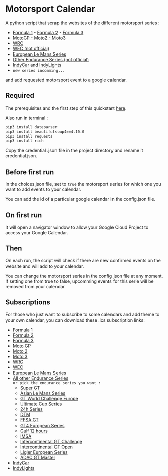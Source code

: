 # Motorsport Calendar

A python script that scrap the websites of the different motorsport series :  
- [Formula 1](https://www.formula1.com/en/racing/2022.html) - [Formula 2](https://www.fiaformula2.com/Calendar) - [Formula 3](https://www.fiaformula3.com/Calendar)  
- [MotoGP - Moto2 - Moto3](https://www.motogp.com/en/calendar)  
- [WRC](https://www.wrc.com/en/championship/calendar/wrc/)  
- [WEC (not official)](https://wec-magazin.com/calendar-2022/)  
- [European Le Mans Series](https://www.europeanlemansseries.com/en/season)  
- [Other Endurance Series (not official)](https://www.endurance-info.com/calendrier)  
- [IndyCar](https://www.indycar.com/Schedule) and [IndyLights](https://www.indycar.com/indylights/schedule)
- `new series incomming...`  

and add requested motorsport event to a google calendar.  

## Required

The prerequisites and the first step of this quickstart [here](https://developers.google.com/calendar/api/quickstart/python).  

Also run in terminal : 
```bash
pip3 install dateparser
pip3 install beautifulsoup4==4.10.0
pip3 install requests
pip3 install rich
```  

Copy the credential .json file in the project directory and rename it credential.json.  

## Before first run

In the choices.json file, set to `true` the motorsport series for which one you want to add events to your calendar.  

You can add the id of a particular google calendar in the config.json file.  

## On first run

It will open a navigator window to allow your Google Cloud Project to access your Google Calendar.  

## Then

On each run, the script will check if there are new confirmed events on the website and will add to your calendar.  

You can change the motorsport series in the config.json file at any moment.  
If setting one from true to false, upcomming events for this serie will be removed from your calendar.  


## Subscriptions

For those who just want to subscribe to some calendars and add theme to your own calendar, you can download these .ics subscription links:  
- <a href="webcal://calendar.google.com/calendar/ical/mv5re1mfhfaqg3uoe5l1nhg7ok%40group.calendar.google.com/public/basic.ics">Formula 1</a>  
- <a href="webcal://calendar.google.com/calendar/ical/mv5re1mfhfaqg3uoe5l1nhg7ok%40group.calendar.google.com/public/basic.ics">Formula 2</a>  
- <a href="webcal://calendar.google.com/calendar/ical/664e91rgkvsqbhbuspavcioees%40group.calendar.google.com/public/basic.ics">Formula 3</a>  
- <a href="webcal://calendar.google.com/calendar/ical/7a1spgbdlvl4p2t4gudi8ccmec%40group.calendar.google.com/public/basic.ics">Moto GP</a>  
- <a href="webcal://calendar.google.com/calendar/ical/g24ihrfq8apbgqnjf50mf3o1bo%40group.calendar.google.com/public/basic.ics">Moto 2</a>  
- <a href="webcal://calendar.google.com/calendar/ical/l7messjqqunqm35gn49u6co13c%40group.calendar.google.com/public/basic.ics">Moto 3</a>  
- <a href="webcal://calendar.google.com/calendar/ical/lakpim3e6u2e2v9jlkcka3d27g%40group.calendar.google.com/public/basic.ics">WRC</a>  
- <a href="webcal://calendar.google.com/calendar/ical/5j8vvpa2kfrq8eetgq5d4o03vk%40group.calendar.google.com/public/basic.ics">WEC</a>  
- <a href="webcal://calendar.google.com/calendar/ical/ieqsec5qnrlmff5u7rsl6c0d3s%40group.calendar.google.com/public/basic.ics">European Le Mans Series</a>  
- <a href="webcal://calendar.google.com/calendar/ical/33fk4udv5a61bgq7jei17mrh18%40group.calendar.google.com/public/basic.ics">All other Endurance Series</a>  
`or pick the endurance series you want :`   
  - <a href="webcal://calendar.google.com/calendar/ical/pvu6u4d1d2kfc0ur4ia7gfo278%40group.calendar.google.com/public/basic.ics">Super GT</a>  
  - <a href="webcal://calendar.google.com/calendar/ical/tmsg86gj2j83ro0k4he49mkioc%40group.calendar.google.com/public/basic.ics">Asian Le Mans Series</a>   
  - <a href="webcal://calendar.google.com/calendar/ical/on1bf7bpmi0873u3j2n91edj90%40group.calendar.google.com/public/basic.ics">GT World Challenge Europe</a>  
  - <a href="webcal://calendar.google.com/calendar/ical/ikh2j99pv63p2jchlvbuoh7vqk%40group.calendar.google.com/public/basic.ics">Ultimate Cup Series</a>  
  - <a href="webcal://calendar.google.com/calendar/ical/iamsbkl4re6njb3mqj6ri47ark%40group.calendar.google.com/public/basic.ics">24h Series</a>   
  - <a href="webcal://calendar.google.com/calendar/ical/gp6hg32kfqc7metlbolvmi30bk%40group.calendar.google.com/public/basic.ics">DTM</a>
  - <a href="webcal://calendar.google.com/calendar/ical/sd8ul89d8kd2a35rsfh8tulnck%40group.calendar.google.com/public/basic.ics">FFSA GT</a>  
  - <a href="webcal://calendar.google.com/calendar/ical/2etdssca8e864ukmn1kdfb3mm4%40group.calendar.google.com/public/basic.ics">GT4 European Series</a>  
  - <a href="webcal://calendar.google.com/calendar/ical/i0dh0n24piv1cmhcdr69trac94%40group.calendar.google.com/public/basic.ics">Gulf 12 hours</a>  
  - <a href="webcal://calendar.google.com/calendar/ical/33u4euop8pg31jsq5hadc9dsrs%40group.calendar.google.com/public/basic.ics">IMSA</a>  
  - <a href="webcal://calendar.google.com/calendar/ical/055gfu254476kkv92hpf4m3iv8%40group.calendar.google.com/public/basic.ics">Intercontinental GT Challenge</a>  
  - <a href="webcal://calendar.google.com/calendar/ical/c0gviqo2rtl64937sscncipgt4%40group.calendar.google.com/public/basic.ics">Intercontinental GT Open</a>  
  - <a href="webcal://calendar.google.com/calendar/ical/7l8da1cna4mpk660q5v5r971c0%40group.calendar.google.com/public/basic.ics">Ligier European Series</a>  
  - <a href="webcal://calendar.google.com/calendar/ical/82bn8no55aoconvsi8ak7lkuic%40group.calendar.google.com/public/basic.ics">ADAC GT Master</a>  
- <a href="webcal://calendar.google.com/calendar/ical/o9n21ogf83a80fq7s1k0hnkfho%40group.calendar.google.com/public/basic.ics">IndyCar</a>
- <a href="webcal://calendar.google.com/calendar/ical/rn9jr9hfch1fq0ebcsh3f0tir0%40group.calendar.google.com/public/basic.ics">IndyLights</a>